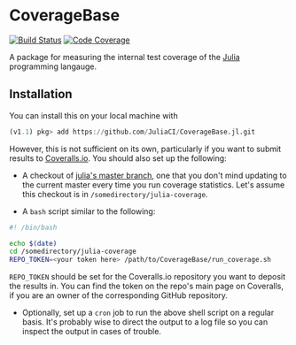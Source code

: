 # CoverageBase

[![Build Status](https://github.com/JuliaCI/CoverageBase.jl/workflows/CI/badge.svg)](https://github.com/JuliaCI/CoverageBase.jl/actions/workflows/CI.yml?query=branch%3Amaster)
[![Code Coverage](https://codecov.io/gh/JuliaCI/CoverageBase.jl/branch/master/graph/badge.svg?token=bHLLbqNQQB)](https://codecov.io/gh/JuliaCI/CoverageBase.jl)


A package for measuring the internal test coverage of the [Julia](http://julialang.org/) programming langauge.

## Installation

You can install this on your local machine with
```julia
(v1.1) pkg> add https://github.com/JuliaCI/CoverageBase.jl.git
```

However, this is not sufficient on its own, particularly if you want to submit results to [Coveralls.io](https://coveralls.io/).  You should also set up the following:

- A checkout of [julia's master
  branch](https://github.com/JuliaLang/julia), one that you don't mind
  updating to the current master every time you run coverage
  statistics.  Let's assume this checkout is in
  `/somedirectory/julia-coverage`.

- A `bash` script similar to the following:
```sh
#! /bin/bash

echo $(date)
cd /somedirectory/julia-coverage
REPO_TOKEN=<your token here> /path/to/CoverageBase/run_coverage.sh
```
`REPO_TOKEN` should be set for the Coveralls.io repository you want to
deposit the results in. You can find the token on the repo's main page
on Coveralls, if you are an owner of the corresponding GitHub
repository.

- Optionally, set up a `cron` job to run the above shell script on a
  regular basis. It's probably wise to direct the output to a log file
  so you can inspect the output in cases of trouble.
